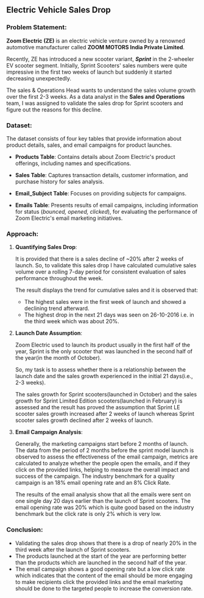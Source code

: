 ## Electric Vehicle Sales Drop

### Problem Statement:

**Zoom Electric (ZE)** is an electric vehicle venture owned by a renowned automotive manufacturer called **ZOOM MOTORS India Private Limited**.

Recently, ZE has introduced a new scooter variant, ***Sprint*** in the 2-wheeler EV scooter segment. Initially, Sprint Scooters' sales numbers were quite impressive in the first two weeks of launch but suddenly it started decreasing unexpectedly.

The sales & Operations Head wants to understand the sales volume growth over the first 2-3 weeks. As a data analyst in the **Sales and Operations** team, I was assigned to validate the sales drop for Sprint scooters and figure out the reasons for this decline.

### Dataset:

The dataset consists of four key tables that provide information about product details, sales, and email campaigns for product launches.

 - **Products Table**: Contains details about Zoom Electric's product offerings, including names and specifications.

 - **Sales Table**: Captures transaction details, customer information, and purchase history for sales analysis.

 - **Email_Subject Table**: Focuses on providing subjects for campaigns.

 - **Emails Table**: Presents results of email campaigns, including information for status (*bounced, opened, clicked*), for evaluating the performance of Zoom Electric's email marketing initiatives.


### Approach:

1. **Quantifying Sales Drop**:
   
     It is provided that there is a sales decline of ~20% after 2 weeks of launch. So, to validate this sales drop I have calculated cumulative sales volume over a rolling 7-day period for consistent evaluation 
     of sales performance throughout the week.
   
     The result displays the trend for cumulative sales and it is observed that:
   
   - The highest sales were in the first week of launch and showed a declining trend afterward. 
   - The highest drop in the next 21 days was seen on 26-10-2016  i.e. in the third week which was about 20%.

3. **Launch Date Assumption**:

   Zoom Electric used to launch its product usually in the first half of the year, Sprint is the only scooter that was launched in the second half of the year(in the month of October).

   So, my task is to assess whether there is a relationship between the launch date and the sales growth experienced in the initial 21 days(i.e., 2-3 weeks).
   
   The sales growth for Sprint scooters(launched in October) and the sales growth for Sprint Limited Edition scooters(launched in February) is assessed and the result has proved the assumption that Sprint LE 
   scooter sales growth increased after 2 weeks of launch whereas Sprint scooter sales growth declined after 2 weeks of launch.

2. **Email Campaign Analysis**:

   Generally, the marketing campaigns start before 2 months of launch. The data from the period of 2 months before the sprint model launch is observed to assess the effectiveness of the email campaign, metrics 
   are calculated to analyze whether the people open the emails, and if they click on the provided links, helping to measure the overall impact and success of the campaign.
   The industry benchmark for a quality campaign is an 18% email opening rate and an 8% Click Rate.

   The results of the email analysis show that all the emails were sent on one single day 20 days earlier than the launch of Sprint scooters. The email opening rate was 20% which is quite good based on the 
   industry benchmark but the click rate is only 2% which is very low.

### Conclusion:

- Validating the sales drop shows that there is a drop of nearly 20% in the third week after the launch of Sprint scooters.
- The products launched at the start of the year are performing better than the products which are launched in the second half of the year.
- The email campaign shows a good opening rate but a low click rate which indicates that the content of the email should be more engaging to make recipients click the provided links and the email marketing
  should be done to the targeted people to increase the conversion rate.
  
